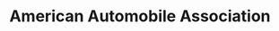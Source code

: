 ---
title: "American Automobile Association"
url: /austin/american-automobile-association/
shop: Reisebüro
---